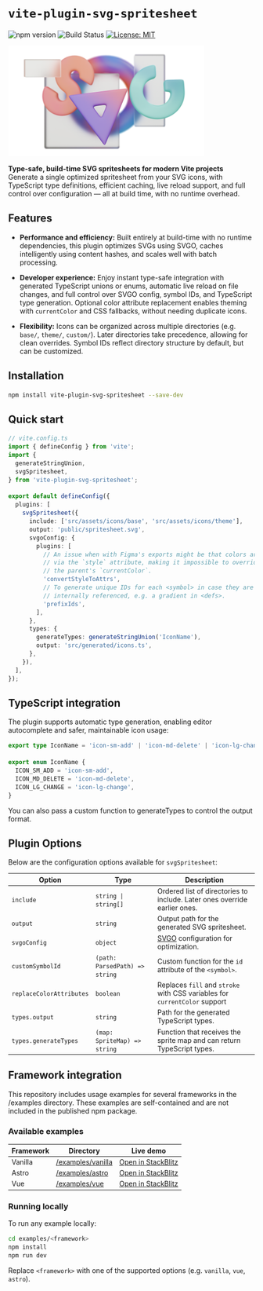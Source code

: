 # `vite-plugin-svg-spritesheet`

![npm version](https://img.shields.io/npm/v/vite-plugin-svg-spritesheet?style=flat) ![Build Status](https://img.shields.io/github/actions/workflow/status/imjasonmiller/vite-plugin-svg-spritesheet/ci.yml?style=flat) [![License: MIT](https://img.shields.io/badge/License-MIT-blue.svg)](https://opensource.org/licenses/MIT)

<img src="https://raw.githubusercontent.com/imjasonmiller/vite-plugin-svg-spritesheet/main/images/logo.png" alt="Logo" width="400"/>

**Type-safe, build-time SVG spritesheets for modern Vite projects**\
Generate a single optimized spritesheet from your SVG icons, with TypeScript type definitions, efficient caching, live reload support, and full control over configuration — all at build time, with no runtime overhead.

## Features

- **Performance and efficiency:** Built entirely at build-time with no runtime dependencies, this plugin optimizes SVGs using SVGO, caches intelligently using content hashes, and scales well with batch processing.

- **Developer experience:** Enjoy instant type-safe integration with generated TypeScript unions or enums, automatic live reload on file changes, and full control over SVGO config, symbol IDs, and TypeScript type generation. Optional color attribute replacement enables theming with `currentColor` and CSS fallbacks, without needing duplicate icons.

- **Flexibility:** Icons can be organized across multiple directories (e.g. `base/`, `theme/`, `custom/`). Later directories take precedence, allowing for clean overrides. Symbol IDs reflect directory structure by default, but can be customized.

## Installation

```bash
npm install vite-plugin-svg-spritesheet --save-dev
```

## Quick start

```typescript
// vite.config.ts
import { defineConfig } from 'vite';
import {
  generateStringUnion,
  svgSpritesheet,
} from 'vite-plugin-svg-spritesheet';

export default defineConfig({
  plugins: [
    svgSpritesheet({
      include: ['src/assets/icons/base', 'src/assets/icons/theme'],
      output: 'public/spritesheet.svg',
      svgoConfig: {
        plugins: [
          // An issue when with Figma's exports might be that colors are applied
          // via the `style` attribute, making it impossible to override it with
          // the parent's `currentColor`.
          'convertStyleToAttrs',
          // To generate unique IDs for each <symbol> in case they are
          // internally referenced, e.g. a gradient in <defs>.
          'prefixIds',
        ],
      },
      types: {
        generateTypes: generateStringUnion('IconName'),
        output: 'src/generated/icons.ts',
      },
    }),
  ],
});
```

## TypeScript integration

The plugin supports automatic type generation, enabling editor autocomplete and safer, maintainable icon usage:

```typescript
export type IconName = 'icon-sm-add' | 'icon-md-delete' | 'icon-lg-change';

export enum IconName {
  ICON_SM_ADD = 'icon-sm-add',
  ICON_MD_DELETE = 'icon-md-delete',
  ICON_LG_CHANGE = 'icon-lg-change',
}
```

You can also pass a custom function to generateTypes to control the output format.

## Plugin Options

Below are the configuration options available for `svgSpritesheet`:

| Option                   | Type                           | Description                                                                |
| ------------------------ | ------------------------------ | -------------------------------------------------------------------------- |
| `include`                | `string \| string[]`           | Ordered list of directories to include. Later ones override earlier ones.  |
| `output`                 | `string`                       | Output path for the generated SVG spritesheet.                             |
| `svgoConfig`             | `object`                       | [SVGO](https://svgo.dev/) configuration for optimization.                  |
| `customSymbolId`         | `(path: ParsedPath) => string` | Custom function for the `id` attribute of the `<symbol>`.                  |
| `replaceColorAttributes` | `boolean`                      | Replaces `fill` and `stroke` with CSS variables for `currentColor` support |
| `types.output`           | `string`                       | Path for the generated TypeScript types.                                   |
| `types.generateTypes`    | `(map: SpriteMap) => string`   | Function that receives the sprite map and can return TypeScript types.     |

## Framework integration

This repository includes usage examples for several frameworks in the /examples directory. These examples are self-contained and are not included in the published npm package.

### Available examples

| Framework | Directory                        | Live demo                          |
| --------- | -------------------------------- | ---------------------------------- |
| Vanilla   | [/examples/vanilla][vanilla-dir] | [Open in StackBlitz][vanilla-live] |
| Astro     | [/examples/astro][astro-dir]     | [Open in StackBlitz][astro-live]   |
| Vue       | [/examples/vue][vue-dir]         | [Open in StackBlitz][vue-live]     |

[vanilla-dir]: https://github.com/imjasonmiller/vite-plugin-svg-spritesheet/tree/main/examples/vanilla
[vanilla-live]: https://stackblitz.com/github/imjasonmiller/vite-plugin-svg-spritesheet/tree/main/examples/vanilla
[astro-dir]: https://github.com/imjasonmiller/vite-plugin-svg-spritesheet/tree/main/examples/astro
[astro-live]: https://stackblitz.com/github/imjasonmiller/vite-plugin-svg-spritesheet/tree/main/examples/astro
[vue-dir]: https://github.com/imjasonmiller/vite-plugin-svg-spritesheet/tree/main/examples/vue
[vue-live]: https://stackblitz.com/github/imjasonmiller/vite-plugin-svg-spritesheet/tree/main/examples/vue

### Running locally

To run any example locally:

```bash
cd examples/<framework>
npm install
npm run dev
```

Replace `<framework>` with one of the supported options (e.g. `vanilla`, `vue`, `astro`).
